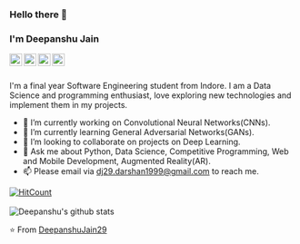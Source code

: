 ### Hello there 👋
### I'm Deepanshu Jain

<a href="https://www.linkedin.com/in/deepanshu-j-25b24712a/">
  <img align="left" alt="LinkedIn" width="22px" src="https://cdn.jsdelivr.net/npm/simple-icons@3.3.0/icons/linkedin.svg" />
</a>
<a href="mailto:dj29.darshan1999@gmail.com/">
  <img align="left" alt="Gmail" width="22px" src="https://cdn.jsdelivr.net/npm/simple-icons@3.3.0/icons/gmail.svg" />
</a>
<a href="https://twitter.com/Dj_Deepanshu17/">
  <img align="left" alt="Twitter" width="22px" src="https://cdn.jsdelivr.net/npm/simple-icons@3.3.0/icons/twitter.svg" />
</a>
<a href="https://www.kaggle.com/snailreflex29/">
  <img align="left" alt="Kaggle" width="22px" src="https://cdn.jsdelivr.net/npm/simple-icons@3.3.0/icons/kaggle.svg" />
</a>
<br>
<br>
 
I'm a final year Software Engineering student from Indore. I am a Data Science and programming enthusiast, love exploring new technologies and implement them in my projects.  
- 🔭 I’m currently working on Convolutional Neural Networks(CNNs).
- 🌱 I’m currently learning General Adversarial Networks(GANs).
- 👯 I’m looking to collaborate on projects on Deep Learning.
- 💬 Ask me about Python, Data Science, Competitive Programming, Web and Mobile Development, Augmented Reality(AR).
- 📫 Please email via dj29.darshan1999@gmail.com to reach me.


[![HitCount](http://hits.dwyl.com/DeepanshuJain29/https://githubcom/DeepanshuJain29/DeepanshuJain29.svg)](http://hits.dwyl.com/DeepanshuJain29/https://githubcom/DeepanshuJain29/DeepanshuJain29)  
<br>
![Deepanshu's github stats](https://github-readme-stats.vercel.app/api?username=DeepanshuJain29&show_icons=true&count_private=true&hide=issues)  

⭐️ From [DeepanshuJain29](https://github.com/DeepanshuJain29)
